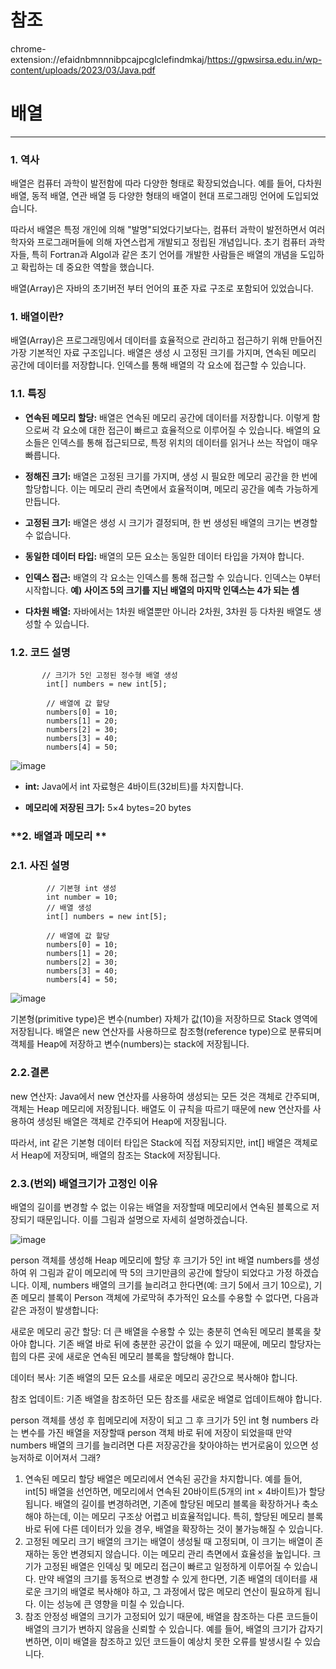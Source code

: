 # 참조
chrome-extension://efaidnbmnnnibpcajpcglclefindmkaj/https://gpwsirsa.edu.in/wp-content/uploads/2023/03/Java.pdf


# 배열
---
### **1. 역사**

배열은 컴퓨터 과학이 발전함에 따라 다양한 형태로 확장되었습니다. 예를 들어, 다차원 배열, 동적 배열, 연관 배열 등 다양한 형태의 배열이 현대 프로그래밍 언어에 도입되었습니다.

따라서 배열은 특정 개인에 의해 "발명"되었다기보다는, 컴퓨터 과학이 발전하면서 여러 학자와 프로그래머들에 의해 자연스럽게 개발되고 정립된 개념입니다. 초기 컴퓨터 과학자들, 특히 Fortran과 Algol과 같은 초기 언어를 개발한 사람들은 배열의 개념을 도입하고 확립하는 데 중요한 역할을 했습니다.

배열(Array)은 자바의 초기버전 부터 언어의 표준 자료 구조로 포함되어 있었습니다.



### **1. 배열이란?**
배열(Array)은 프로그래밍에서 데이터를 효율적으로 관리하고 접근하기 위해 만들어진 가장 기본적인 자료 구조입니다. 배열은 생성 시 고정된 크기를 가지며, 연속된 메모리 공간에 데이터를 저장합니다. 인덱스를 통해 배열의 각 요소에 접근할 수 있습니다. 

### **1.1. 특징**

- **연속된 메모리 할당:** 배열은 연속된 메모리 공간에 데이터를 저장합니다. 이렇게 함으로써 각 요소에 대한 접근이 빠르고 효율적으로 이루어질 수 있습니다. 배열의 요소들은 인덱스를 통해 접근되므로, 특정 위치의 데이터를 읽거나 쓰는 작업이 매우 빠릅니다.

- **정해진 크기:** 배열은 고정된 크기를 가지며, 생성 시 필요한 메모리 공간을 한 번에 할당합니다. 이는 메모리 관리 측면에서 효율적이며, 메모리 공간을 예측 가능하게 만듭니다.

- **고정된 크기:** 배열은 생성 시 크기가 결정되며, 한 번 생성된 배열의 크기는 변경할 수 없습니다.

- **동일한 데이터 타입:** 배열의 모든 요소는 동일한 데이터 타입을 가져야 합니다.

- **인덱스 접근:** 배열의 각 요소는 인덱스를 통해 접근할 수 있습니다. 인덱스는 0부터 시작합니다. **예) 사이즈 5의 크기를 지닌 배열의 마지막 인덱스는 4가 되는 셈**

- **다차원 배열:** 자바에서는 1차원 배열뿐만 아니라 2차원, 3차원 등 다차원 배열도 생성할 수 있습니다.

### **1.2. 코드 설명**
```
       // 크기가 5인 고정된 정수형 배열 생성
        int[] numbers = new int[5];

        // 배열에 값 할당
        numbers[0] = 10;
        numbers[1] = 20;
        numbers[2] = 30;
        numbers[3] = 40;
        numbers[4] = 50;
```
![image](https://github.com/user-attachments/assets/a2ace836-e032-4dc3-a213-d9af0e10cde8)


- **int:** Java에서 int 자료형은 4바이트(32비트)를 차지합니다.

- **메모리에 저장된 크기:** 5×4 bytes=20 bytes





### **2. 배열과 메모리 **

### **2.1. 사진 설명**
```
        // 기본형 int 생성
        int number = 10;
        // 배열 생성
        int[] numbers = new int[5];

        // 배열에 값 할당
        numbers[0] = 10;
        numbers[1] = 20;
        numbers[2] = 30;
        numbers[3] = 40;
        numbers[4] = 50;
```


![image](https://github.com/user-attachments/assets/6b1ca511-72e6-4c9f-bccb-e2e6af6e8211)



기본형(primitive type)은 변수(number) 자체가 값(10)을 저장하므로 Stack 영역에 저장됩니다.
배열은 new 연산자를 사용하므로 참조형(reference type)으로 분류되며 객체를 Heap에 저장하고 변수(numbers)는 stack에 저장됩니다.

### **2.2.결론**

new 연산자: Java에서 new 연산자를 사용하여 생성되는 모든 것은 객체로 간주되며, 객체는 Heap 메모리에 저장됩니다. 배열도 이 규칙을 따르기 때문에 new 연산자를 사용하여 생성된 배열은 객체로 간주되어 Heap에 저장됩니다.

따라서, int 같은 기본형 데이터 타입은 Stack에 직접 저장되지만, int[] 배열은 객체로서 Heap에 저장되며, 배열의 참조는 Stack에 저장됩니다.



### **2.3.(번외) 배열크기가 고정인 이유**

배열의 길이를 변경할 수 없는 이유는 배열을 저장할때 메모리에서 연속된 블록으로 저장되기 때문입니다. 이를 그림과 설명으로 자세히 설명하겠습니다.


![image](https://github.com/user-attachments/assets/ed12c6d2-78b0-4fc1-891e-dbd2d95f3436)

person 객체를 생성해 Heap 메모리에 할당 후 크기가 5인 int 배열 numbers를 생성하여 위 그림과 같이 메모리에 딱 5의 크기만큼의 공간에 할당이 되었다고 가정 하겠습니다.
이제, numbers 배열의 크기를 늘리려고 한다면(예: 크기 5에서 크기 10으로), 기존 메모리 블록이 Person 객체에 가로막혀 추가적인 요소를 수용할 수 없다면, 다음과 같은 과정이 발생합니다:

새로운 메모리 공간 할당: 더 큰 배열을 수용할 수 있는 충분히 연속된 메모리 블록을 찾아야 합니다. 기존 배열 바로 뒤에 충분한 공간이 없을 수 있기 때문에, 메모리 할당자는 힙의 다른 곳에 새로운 연속된 메모리 블록을 할당해야 합니다.

데이터 복사: 기존 배열의 모든 요소를 새로운 메모리 공간으로 복사해야 합니다.

참조 업데이트: 기존 배열을 참조하던 모든 참조를 새로운 배열로 업데이트해야 합니다.

person 객체를 생성 후 힙메모리에 저장이 되고 그 후 크기가 5인 int 형 numbers 라는 변수를 가진 배열을 저장할때 person 객체 바로 뒤에 저장이 되었을때 만약 numbers 배열의 크기를 늘리려면 다른 저장공간을 찾아야하는 번거로움이 있으면 성능저하로 이어져서 그래?
1. 연속된 메모리 할당
배열은 메모리에서 연속된 공간을 차지합니다. 예를 들어, int[5] 배열을 선언하면, 메모리에서 연속된 20바이트(5개의 int × 4바이트)가 할당됩니다.
배열의 길이를 변경하려면, 기존에 할당된 메모리 블록을 확장하거나 축소해야 하는데, 이는 메모리 구조상 어렵고 비효율적입니다. 특히, 할당된 메모리 블록 바로 뒤에 다른 데이터가 있을 경우, 배열을 확장하는 것이 불가능해질 수 있습니다.
2. 고정된 메모리 크기
배열의 크기는 배열이 생성될 때 고정되며, 이 크기는 배열이 존재하는 동안 변경되지 않습니다. 이는 메모리 관리 측면에서 효율성을 높입니다. 크기가 고정된 배열은 인덱싱 및 메모리 접근이 빠르고 일정하게 이루어질 수 있습니다.
만약 배열의 크기를 동적으로 변경할 수 있게 한다면, 기존 배열의 데이터를 새로운 크기의 배열로 복사해야 하고, 그 과정에서 많은 메모리 연산이 필요하게 됩니다. 이는 성능에 큰 영향을 미칠 수 있습니다.
3. 참조 안정성
배열의 크기가 고정되어 있기 때문에, 배열을 참조하는 다른 코드들이 배열의 크기가 변하지 않음을 신뢰할 수 있습니다. 예를 들어, 배열의 크기가 갑자기 변하면, 이미 배열을 참조하고 있던 코드들이 예상치 못한 오류를 발생시킬 수 있습니다.


